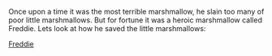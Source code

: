Once upon a time it was the most terrible marshmallow, he slain too many of poor little marshmallows.
But for fortune it was a heroic marshmallow called Freddie. Lets look at how he saved the little
marshmallows:

[Freddie](the-slayer/freddie/freddie.md)